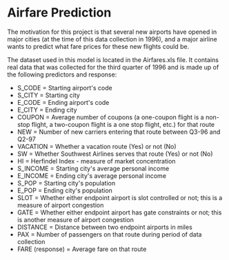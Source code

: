 # Airfare Prediction
The motivation for this project is that several new airports have opened in major cities (at the time of this data collection in 1996), and a major airline wants to predict what fare prices for these new flights could be. 

The dataset used in this model is located in the Airfares.xls file. It contains real data that was collected for the third quarter of 1996 and is made up of the following predictors and response:
- S_CODE = Starting airport's code
- S_CITY = Starting city
- E_CODE = Ending airport's code
- E_CITY = Ending city
- COUPON = Average number of coupons (a one-coupon flight is a non-stop flight, a two-coupon flight is a one stop flight, etc.) for that route
- NEW = Number of new carriers entering that route between Q3-96 and Q2-97
- VACATION = Whether a vacation route (Yes) or not (No)
- SW = Whether Southwest Airlines serves that route (Yes) or not (No)
- HI = Herfindel Index - measure of market concentration
- S_INCOME = Starting city's average personal income
- E_INCOME = Ending city's average personal income
- S_POP = Starting city's population
- E_POP = Ending city's population
- SLOT = Whether either endpoint airport is slot controlled or not; this is a measure of airport congestion
- GATE = Whether either endpoint airport has gate constraints or not; this is another measure of airport congestion
- DISTANCE = Distance between two endpoint airports in miles
- PAX = Number of passengers on that route during period of data collection
- FARE (response) = Average fare on that route
